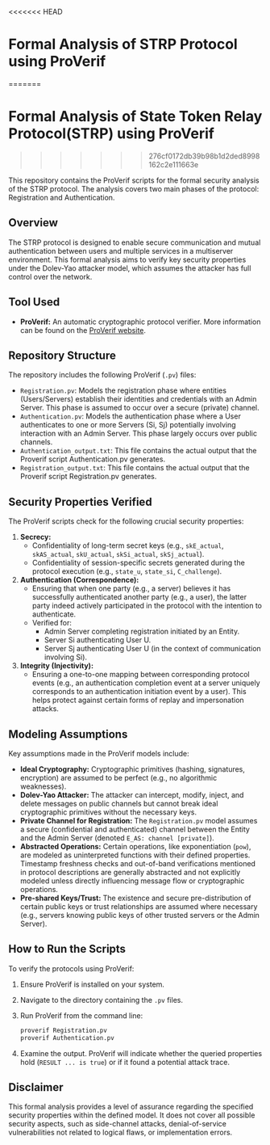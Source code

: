 <<<<<<< HEAD
# Formal Analysis of STRP Protocol using ProVerif
=======
# Formal Analysis of State Token Relay Protocol(STRP) using ProVerif
>>>>>>> 276cf0172db39b98b1d2ded8998162c2e111663e

This repository contains the ProVerif scripts for the formal security analysis of the STRP protocol. The analysis covers two main phases of the protocol: Registration and Authentication.

## Overview

The STRP protocol is designed to enable secure communication and mutual authentication between users and multiple services in a multiserver environment. This formal analysis aims to verify key security properties under the Dolev-Yao attacker model, which assumes the attacker has full control over the network.

## Tool Used

- **ProVerif:** An automatic cryptographic protocol verifier. More information can be found on the [ProVerif website](https://proverif.inria.fr/).

## Repository Structure

The repository includes the following ProVerif (`.pv`) files:

- `Registration.pv`: Models the registration phase where entities (Users/Servers) establish their identities and credentials with an Admin Server. This phase is assumed to occur over a secure (private) channel.
- `Authentication.pv`: Models the authentication phase where a User authenticates to one or more Servers (Si, Sj) potentially involving interaction with an Admin Server. This phase largely occurs over public channels.
- `Authentication_output.txt`: This file contains the actual output that the Proverif script Authentication.pv generates.
- `Registration_output.txt`: This file contains the actual output that the Proverif script Registration.pv generates.

## Security Properties Verified

The ProVerif scripts check for the following crucial security properties:

1.  **Secrecy:**
    - Confidentiality of long-term secret keys (e.g., `skE_actual`, `skAS_actual`, `skU_actual`, `skSi_actual`, `skSj_actual`).
    - Confidentiality of session-specific secrets generated during the protocol execution (e.g., `state_u`, `state_si`, `C_challenge`).
2.  **Authentication (Correspondence):**
    - Ensuring that when one party (e.g., a server) believes it has successfully authenticated another party (e.g., a user), the latter party indeed actively participated in the protocol with the intention to authenticate.
    - Verified for:
      - Admin Server completing registration initiated by an Entity.
      - Server Si authenticating User U.
      - Server Sj authenticating User U (in the context of communication involving Si).
3.  **Integrity (Injectivity):**
    - Ensuring a one-to-one mapping between corresponding protocol events (e.g., an authentication completion event at a server uniquely corresponds to an authentication initiation event by a user). This helps protect against certain forms of replay and impersonation attacks.

## Modeling Assumptions

Key assumptions made in the ProVerif models include:

- **Ideal Cryptography:** Cryptographic primitives (hashing, signatures, encryption) are assumed to be perfect (e.g., no algorithmic weaknesses).
- **Dolev-Yao Attacker:** The attacker can intercept, modify, inject, and delete messages on public channels but cannot break ideal cryptographic primitives without the necessary keys.
- **Private Channel for Registration:** The `Registration.pv` model assumes a secure (confidential and authenticated) channel between the Entity and the Admin Server (denoted `E_AS: channel [private]`).
- **Abstracted Operations:** Certain operations, like exponentiation (`pow`), are modeled as uninterpreted functions with their defined properties. Timestamp freshness checks and out-of-band verifications mentioned in protocol descriptions are generally abstracted and not explicitly modeled unless directly influencing message flow or cryptographic operations.
- **Pre-shared Keys/Trust:** The existence and secure pre-distribution of certain public keys or trust relationships are assumed where necessary (e.g., servers knowing public keys of other trusted servers or the Admin Server).

## How to Run the Scripts

To verify the protocols using ProVerif:

1.  Ensure ProVerif is installed on your system.
2.  Navigate to the directory containing the `.pv` files.
3.  Run ProVerif from the command line:

    ```bash
    proverif Registration.pv
    proverif Authentication.pv
    ```

4.  Examine the output. ProVerif will indicate whether the queried properties hold (`RESULT ... is true`) or if it found a potential attack trace.

## Disclaimer

This formal analysis provides a level of assurance regarding the specified security properties within the defined model. It does not cover all possible security aspects, such as side-channel attacks, denial-of-service vulnerabilities not related to logical flaws, or implementation errors.
